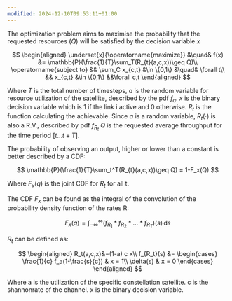 ```yaml
---
modified: 2024-12-10T09:53:11+01:00
---
```

The optimization problem aims to maximise the probability that the requested resources ($Q$) will be satisfied by the decision variable $x$

$$
\begin{aligned}
	\underset{x}{\operatorname{maximize}} &\quad& f(x) &= \mathbb{P}(\frac{1}{T}\sum_T(R_{t}(a,c,x))\geq Q)\\
	\operatorname{subject to} && \sum_C x_{c,t} &\in \{0,1\} &\quad& \forall t\\
	&& x_{c,t} &\in \{0,1\} &&\forall c,t
\end{aligned}
$$

Where $T$ is the total number of timesteps, $a$ is the random variable for resource utilization of the satellite, described by the pdf $f_a$. 
$x$ is the binary decision variable which is 1 if the link i active and 0 otherwise. 
$R_t$ is the function calculating the achievable. 
Since $a$ is a random variable, $R_t( \cdot )$ is also a R.V., described by pdf $f_{R_t}$ 
$Q$ is the requested average throughput for the time period $[t\dots t+T]$. 

The probability of observing an output, higher or lower than a constant is better described by a CDF: 

$$
\mathbb{P}(\frac{1}{T}\sum_t^T(R_{t}(a,c,x))\geq Q) = 1-F_x(Q)
$$

Where $F_x(q)$ is the joint CDF for $R_t$ for all t.  


The CDF $F_x$ can be found as the integral of the convolution of the probability density function of the rates R:

$$
F_x(q) = \int_{-\infty}^{\infty}(f_{R_1} * f_{R_2}*...*f_{R_T})(s)\, \mathrm{d}s
$$

 $R_t$ can be defined as: 
 
$$
\begin{aligned}
 R_t(a,c,x)&=(1-a) c x\\
 f_{R_t}(s) &= 
 \begin{cases}
 \frac{1}{c} f_a(1-\frac{s}{c}) & x = 1\\
 \delta(s) & x = 0 
 \end{cases}
\end{aligned}
 $$

Where a is the utilization of the specific constellation satellite. c is the shannonrate of the channel. x is the binary decision variable. 
